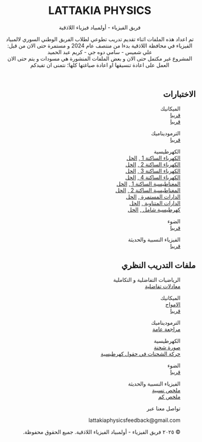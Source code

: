 
<div dir="rtl">
<header>
        <h1 align="center">LATTAKIA PHYSICS</h1>
        <p>فريق الفيزياء - أولمبياد فيزياء اللاذقية</p>
        <p>تم اعداد هذه الملفات اثناء تقديم تدريب تطوعي لطلاب الفريق الوطني السوري لالمبياد الفيزياء في محافظة اللاذقية بدءا من منتصف عام 2024 و مستمرة حتى الان من قبل:
        <br> علي شميس - سامي دوه جي - كريم عبد الحميد
        <br>المشروع غير مكتمل حتى الان و بعض الملفات المنشورة هي مسودات و يتم حتى الان العمل على اعادة تنسيقها او اعادة صياغتها كلها؛ نتمنى ان تفيدكم </p>
</header>
<div class="container"> 
 <section>
            <h2>الاختبارات</h2>
            <ul>
                <p>الميكانيك<br>
                <a href="link-to-file3" target="_blank">قريبا  </a><br>
                <a href="link-to-file3" target="_blank">قريبا  </a>
                </p>
                <p>الترموديناميك<br>
                <a href="link-to-file3" target="_blank">قريبا  </a>
                </p>
                <p>الكهرطيسية<br>
                <a href="https://drive.google.com/file/d/1L8tjI6MSZZv_88WTbJ1TKgEaWqpEX6ci/view?usp=sharing">الكهرباء الساكنة 1  </a> ,
                     <a href="https://drive.google.com/file/d/1IOILua4GE5rAVriafLsH9eklMz1g_rxJ/view?usp=sharing" target="_blank">الحل  </a><br>
                <a href="https://drive.google.com/file/d/1FXZC1ymzeuYutFw-pdiLQ5aR0LiNv54E/view?usp=sharing">الكهرباء الساكنة 2  </a> ,
                     <a href="https://drive.google.com/file/d/1h8Zurk-Z5I0GNE0gHmYlRVnfKPhuysv7/view?usp=sharing" target="_blank">الحل  </a><br>
                <a href="https://drive.google.com/file/d/1Ht8p9shTDocUbiNRYnGnaSdocjYfMxms/view?usp=sharing">الكهرباء الساكنة 3  </a> ,
                     <a href="https://drive.google.com/file/d/1NlN7qybehRg6UwKCZ0ASc1EMNMSEIMrH/view?usp=sharing">الحل  </a><br>
                <a href="https://drive.google.com/file/d/1NSuHBdZ-koPQHH8dpcd7fHGBW7YGkcEI/view?usp=sharing">الكهرباء الساكنة 4  </a> ,
                     <a href="https://drive.google.com/file/d/1ozR7AC7hSaJAyqXVrvimk5--QYPrewAs/view?usp=sharing">الحل  </a><br>
                <a href="https://drive.google.com/file/d/1vG9zfAKHS2VYEsPRhLYF10cPyXY5-0Y3/view?usp=sharing">المغناطيسية الساكنة 1 </a> ,
                     <a href="">الحل  </a><br>
                <a href="https://drive.google.com/file/d/13T3EcVT1BE1n6qBtTGd9lmTHrou5ILOl/view?usp=sharing">المغناطيسية الساكنة 2 </a> ,
                     <a href="https://drive.google.com/file/d/1sICszNaMYrR0kLMhBliXkwKyO7Mp3Jzc/view?usp=sharing">الحل  </a><br>
                <a href="https://drive.google.com/file/d/19u-ExtUjc49cXPBwiovRq3ZSKut7b7Hb/view?usp=sharing">الدارات المستمرة   </a> ,
                     <a href="">الحل  </a><br>
                <a href="https://drive.google.com/file/d/16gFCEQH2wkdy2kuy9KMapKqjdUvr25ZX/view?usp=sharing">الدارات المتناوبة   </a> ,
                     <a href="">الحل  </a><br>
                <a href="https://drive.google.com/file/d/1W48DBTdJQUsCPifh3KdtyjqAMa5IbJbV/view?usp=sharing">كهرطيسية شامل    </a> ,
                     <a href="">الحل  </a><br>
                </p>
                <p>الضوء<br>
                <a href="link-to-file3" target="_blank">قريبا  </a>
                </p>
                <p>الفيزياء النسبية والحديثة<br>
                <a href="link-to-file3" target="_blank">قريبا  </a>
                </p>
            </ul>
        </section>
        <section>
            <h2>ملفات التدريب النظري</h2>
            <ul>
                 <p>الرياضيات التفاضلية و التكاملية<br>
                <a href="https://drive.google.com/file/d/1vjtKS6kHI-dfNqUpyHBcacpg-omwLz35/view?usp=sharing" target="_blank">معادلات تفاضلية  </a><br>
                <p>الميكانيك<br>
                <a href="https://drive.google.com/file/d/1NqDZBgoLNRZeul51evCryV9YAY9W6CPL/view?usp=sharing" target="_blank">الامواج  </a><br>
                <a href="link-to-file3" target="_blank">قريبا  </a>
                </p>
                <p>الترموديناميك<br>
                <a href="https://drive.google.com/file/d/1wW6JTomPvZQprMuXWkpa_XvFH_XAFOge/view?usp=sharing" target="_blank">مراجعة عامة  </a>
                </p>
                <p>الكهرطيسية<br>
                <a href="https://drive.google.com/file/d/17yG_ePdAXIS_96rnX0E7bdZsBWyVasZj/view?usp=sharing" target="_blank">صورة شحنة  </a><br>
                <a href="https://drive.google.com/file/d/1LnCPmXHhe1GJakOQBZ8uW2yK87_S1FBo/view?usp=sharing" target="_blank"> حركة الشحنات في حقول كهرطيسية </a> 
                </p>
                <p>الضوء<br>
                <a href="link-to-file3" target="_blank">قريبا  </a>
                </p>
                <p>الفيزياء النسبية والحديثة<br>
                <a href="https://drive.google.com/file/d/1-Lyp0Q3dtRpcAwOfrbkClxa7gNC1G7R_/view?usp=sharing" target="_blank">ملخص نسبية </a><br>
                <a href="https://drive.google.com/file/d/13XhaUy0y1F3pWEEmQol0LtP_4RbQInxt/view?usp=sharing" target="_blank">ملخص كم  </a>
                </p>
    <footer>
        <p>تواصل معنا عبر</p>
        <p> lattakiaphysicsfeedback@gmail.com </p>
        <p>© ٢٠٢٥ فريق الفيزياء - أولمبياد الفيزياء اللاذقية. جميع الحقوق محفوظة.</p>
    </footer>
